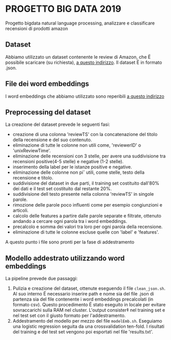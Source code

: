 # PROGETTO BIG DATA 2019
Progetto bigdata natural language processing, analizzare e classificare recensioni di prodotti amazon

## Dataset
Abbiamo utilizzato un dataset contenente le review di Amazon, che Ë possibile scaricare (su richiesta), [a questo indirizzo](http://jmcauley.ucsd.edu/data/amazon/links.html). Il dataset Ë in formato .json.

## File dei word embeddings
I word embeddings che abbiamo utilizzato sono reperibili [a questo indirizzo](http://www.maurodragoni.com/research/opinionmining/dranziera/embeddings-evaluation.php)

## Preprocessing del dataset
La creazione del dataset prevede le seguenti fasi:

* creazione di una colonna 'reviewTS' con la concatenazione del titolo della recensione e del suo contenuto.
* eliminazione di tutte le colonne non utili come, 'reviewerID' o 'unixReviewTime'.
* eliminazione delle recensioni con 3 stelle, per avere una suddivisione tra recensioni positive(4-5 stelle) e negative (1-2 stelle).
* inserimento della label per le istanze positive e negative.
* eliminazione delle colonne non pi˘ utili, come stelle, testo della recensione e titolo.
* suddivisione del dataset in due parti, il training set costituito dall'80% dei dati e il test set  costituito dal restante 20%.
* suddivisione dell testo presente nella colonna 'reviewTS' in singole parole.
* rimozione delle parole poco influenti come per esempio congiunzioni e articoli.
* calcolo delle features a partire dalle parole separate e filtrate, ottenuto andando a cercare ogni parola tra i word embeddings.
* precalcolo e somma dei valori tra loro per ogni parola della recensione.
* eliminazione di tutte le colonne escluse quelle con 'label' e 'features'.


A questo punto i file sono pronti per la fase di addestramento

## Modello addestrato utilizzando word embeddings
La pipeline prevede due passaggi:
1. Pulizia e creazione del dataset, ottenute eseguendo il file ```clean_json.sh```. Al suo interno Ë necessario inserire path e nome sia del file .json di partenza sia del file contenente i word embeddings precalcolati (in formato csv). Questo procedimento Ë stato eseguito in locale per evitare sovraccarichi sulla RAM nel cluster. L'output consister‡ nel training set e nel test set con il giusto formato per l'addestramento.
2. Addestramento del modello per mezzo del file ```modelEmb.sh```. Eseguiamo una logistic regression seguita da una crossvalidation ten-fold. I risultati del training e del test set vengono poi esportati nel file 'results.txt'.
